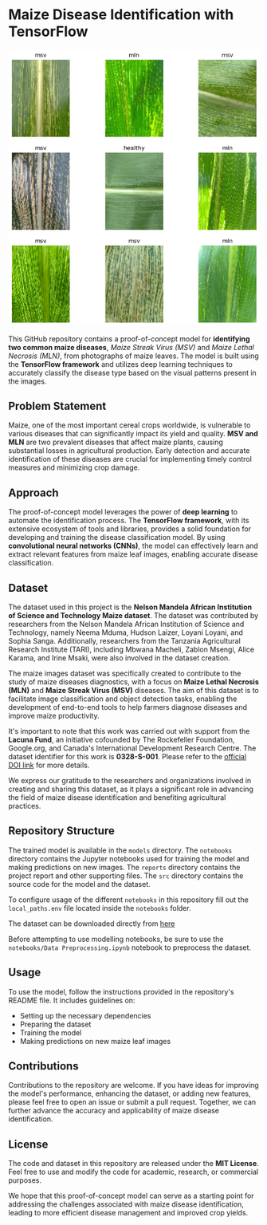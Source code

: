 # Maize Disease Identification with TensorFlow

![Maize Disease Identification](reports/figures/mosaic.png)

This GitHub repository contains a proof-of-concept model for **identifying two common maize diseases**, *Maize Streak Virus (MSV)* and *Maize Lethal Necrosis (MLN)*, from photographs of maize leaves. The model is built using the **TensorFlow framework** and utilizes deep learning techniques to accurately classify the disease type based on the visual patterns present in the images.

## Problem Statement

Maize, one of the most important cereal crops worldwide, is vulnerable to various diseases that can significantly impact its yield and quality. **MSV and MLN** are two prevalent diseases that affect maize plants, causing substantial losses in agricultural production. Early detection and accurate identification of these diseases are crucial for implementing timely control measures and minimizing crop damage.

## Approach

The proof-of-concept model leverages the power of **deep learning** to automate the identification process. The **TensorFlow framework**, with its extensive ecosystem of tools and libraries, provides a solid foundation for developing and training the disease classification model. By using **convolutional neural networks (CNNs)**, the model can effectively learn and extract relevant features from maize leaf images, enabling accurate disease classification.

## Dataset

The dataset used in this project is the **Nelson Mandela African Institution of Science and Technology Maize dataset**. The dataset was contributed by researchers from the Nelson Mandela African Institution of Science and Technology, namely Neema Mduma, Hudson Laizer, Loyani Loyani, and Sophia Sanga. Additionally, researchers from the Tanzania Agricultural Research Institute (TARI), including Mbwana Macheli, Zablon Msengi, Alice Karama, and Irine Msaki, were also involved in the dataset creation.

The maize images dataset was specifically created to contribute to the study of maize diseases diagnostics, with a focus on **Maize Lethal Necrosis (MLN)** and **Maize Streak Virus (MSV)** diseases. The aim of this dataset is to facilitate image classification and object detection tasks, enabling the development of end-to-end tools to help farmers diagnose diseases and improve maize productivity.

It's important to note that this work was carried out with support from the **Lacuna Fund**, an initiative cofounded by The Rockefeller Foundation, Google.org, and Canada's International Development Research Centre. The dataset identifier for this work is **0328-S-001**. Please refer to the [official DOI link](https://doi.org/10.7910/DVN/GDON8Q) for more details.

We express our gratitude to the researchers and organizations involved in creating and sharing this dataset, as it plays a significant role in advancing the field of maize disease identification and benefiting agricultural practices.

## Repository Structure

The trained model is available in the `models` directory. The `notebooks` directory contains the Jupyter notebooks used for training the model and making predictions on new images. The `reports` directory contains the project report and other supporting files. The `src` directory contains the source code for the model and the dataset. 

To configure usage of the different `notebooks` in this repository fill out the `local_paths.env` file located inside the `notebooks` folder.

The dataset can be downloaded directly from [here](https://dataverse.harvard.edu/dataset.xhtml;jsessionid=69cfa8e992bce072d5a3c4c30d69?persistentId=doi:10.7910/DVN/GDON8Q)

Before attempting to use modelling notebooks, be sure to use the `notebooks/Data Preprocessing.ipynb` notebook to preprocess the dataset.

## Usage

To use the model, follow the instructions provided in the repository's README file. It includes guidelines on:
- Setting up the necessary dependencies
- Preparing the dataset
- Training the model
- Making predictions on new maize leaf images

## Contributions

Contributions to the repository are welcome. If you have ideas for improving the model's performance, enhancing the dataset, or adding new features, please feel free to open an issue or submit a pull request. Together, we can further advance the accuracy and applicability of maize disease identification.

## License

The code and dataset in this repository are released under the **MIT License**. Feel free to use and modify the code for academic, research, or commercial purposes.

We hope that this proof-of-concept model can serve as a starting point for addressing the challenges associated with maize disease identification, leading to more efficient disease management and improved crop yields.